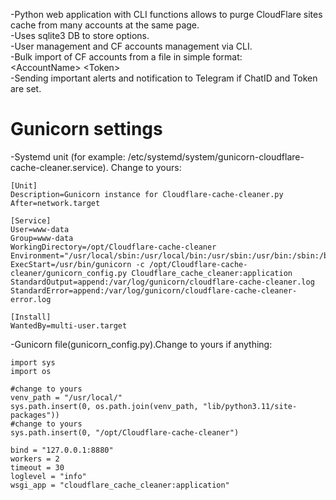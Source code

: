 -Python web application with CLI functions allows to purge CloudFlare sites cache from many accounts at the same page.  
-Uses sqlite3 DB to store options.  
-User management and CF accounts management via CLI.  
-Bulk import of CF accounts from a file in simple format:  
\<AccountName\> \<Token\>  
-Sending important alerts and notification to Telegram if ChatID and Token are set.  

# Gunicorn settings  
-Systemd unit (for example: /etc/systemd/system/gunicorn-cloudflare-cache-cleaner.service). Change to yours:
```
[Unit]
Description=Gunicorn instance for Cloudflare-cache-cleaner.py
After=network.target

[Service]
User=www-data
Group=www-data
WorkingDirectory=/opt/Cloudflare-cache-cleaner
Environment="/usr/local/sbin:/usr/local/bin:/usr/sbin:/usr/bin:/sbin:/bin"
ExecStart=/usr/bin/gunicorn -c /opt/Cloudflare-cache-cleaner/gunicorn_config.py Cloudflare_cache_cleaner:application
StandardOutput=append:/var/log/gunicorn/cloudflare-cache-cleaner.log
StandardError=append:/var/log/gunicorn/cloudflare-cache-cleaner-error.log

[Install]
WantedBy=multi-user.target
```
-Gunicorn file(gunicorn_config.py).Change to yours if anything:  
```
import sys
import os

#change to yours
venv_path = "/usr/local/"
sys.path.insert(0, os.path.join(venv_path, "lib/python3.11/site-packages"))
#change to yours
sys.path.insert(0, "/opt/Cloudflare-cache-cleaner")

bind = "127.0.0.1:8880"
workers = 2
timeout = 30
loglevel = "info"
wsgi_app = "cloudflare_cache_cleaner:application"

```
